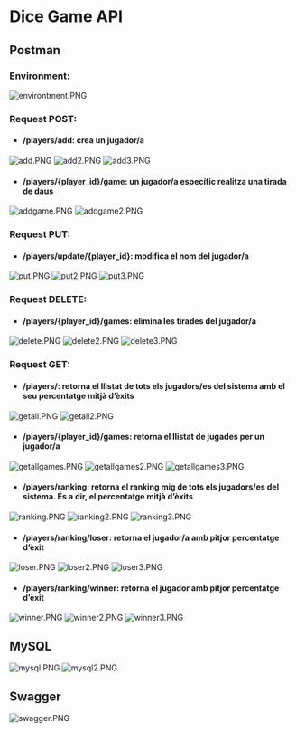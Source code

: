 # Dice Game API

## Postman

### Environment:

![environtment.PNG](captures%2Fenvirontment.PNG)

### Request POST: 

- #### /players/add: crea un jugador/a

![add.PNG](captures%2Fadd.PNG)
![add2.PNG](captures%2Fadd2.PNG)
![add3.PNG](captures%2Fadd3.PNG)

- #### /players/{player_id}/game: un jugador/a específic realitza una tirada de daus

![addgame.PNG](captures%2Faddgame.PNG)
![addgame2.PNG](captures%2Faddgame2.PNG)

### Request PUT:

- #### /players/update/{player_id}: modifica el nom del jugador/a

![put.PNG](captures%2Fput.PNG)
![put2.PNG](captures%2Fput2.PNG)
![put3.PNG](captures%2Fput3.PNG)

### Request DELETE: 

- #### /players/{player_id}/games: elimina les tirades del jugador/a

![delete.PNG](captures%2Fdelete.PNG)
![delete2.PNG](captures%2Fdelete2.PNG)
![delete3.PNG](captures%2Fdelete3.PNG)

### Request GET: 

- #### /players/: retorna el llistat de tots els jugadors/es del sistema amb el seu percentatge mitjà d’èxits

![getall.PNG](captures%2Fgetall.PNG)
![getall2.PNG](captures%2Fgetall2.PNG)

- #### /players/{player_id}/games: retorna el llistat de jugades per un jugador/a

![getallgames.PNG](captures%2Fgetallgames.PNG)
![getallgames2.PNG](captures%2Fgetallgames2.PNG)
![getallgames3.PNG](captures%2Fgetallgames3.PNG)

- #### /players/ranking: retorna el ranking mig de tots els jugadors/es del sistema. És a dir, el percentatge mitjà d’èxits

![ranking.PNG](captures%2Franking.PNG)
![ranking2.PNG](captures%2Franking2.PNG)
![ranking3.PNG](captures%2Franking3.PNG)

- #### /players/ranking/loser: retorna el jugador/a amb pitjor percentatge d’èxit

![loser.PNG](captures%2Floser.PNG)
![loser2.PNG](captures%2Floser2.PNG)
![loser3.PNG](captures%2Floser3.PNG)

- #### /players/ranking/winner: retorna el jugador amb pitjor percentatge d’èxit

![winner.PNG](captures%2Fwinner.PNG)
![winner2.PNG](captures%2Fwinner2.PNG)
![winner3.PNG](captures%2Fwinner3.PNG)

## MySQL

![mysql.PNG](captures%2Fmysql.PNG)
![mysql2.PNG](captures%2Fmysql2.PNG)

## Swagger

![swagger.PNG](captures%2Fswagger.PNG)

